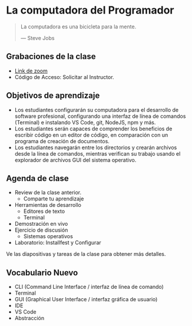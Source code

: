 # La computadora del Programador

> La computadora es una bicicleta para la mente.
>
> — Steve Jobs

## Grabaciones de la clase
- [Link de zoom](https://us06web.zoom.us/rec/share/KCtN0PI1avsvWssgllH3gVHwcTaFY-ujRYrruL3MO-C6Z75A21xjVTwfUFoWNuos.bC1lpz0hYw7izPGW)
- Código de Acceso: Solicitar al Instructor.

## Objetivos de aprendizaje

- Los estudiantes configurarán su computadora para el desarrollo de software profesional, configurando una interfaz de línea de comandos (Terminal) e instalando VS Code, git, NodeJS, npm y más.
- Los estudiantes serán capaces de comprender los beneficios de escribir código en un editor de código, en comparación con un programa de creación de documentos.
- Los estudiantes navegarán entre los directorios y crearán archivos desde la línea de comandos, mientras verifican su trabajo usando el explorador de archivos GUI del sistema operativo.

## Agenda de clase

- Review de la clase anterior.
   - Comparte tu aprendizaje
- Herramientas de desarrollo
   - Editores de texto
   - Terminal
- Demostración en vivo
- Ejercicio de discusión
   - Sistemas operativos
- Laboratorio: Installfest y Configurar

Ve las diapositivas y tareas de la clase para obtener más detalles.

## Vocabulario Nuevo

- CLI (Command Line Interface / interfaz de línea de comando)
- Terminal
- GUI (Graphical User Interface / interfaz gráfica de usuario)
- IDE
- VS Code
- Abstracción

